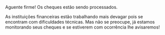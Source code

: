 Aguente firme! Os cheques estão sendo processados.

As instituições financeiras estão trabalhando mais devagar pois se encontram com 
dificuldades técnicas. Mas não se preocupe, já estamos monitorando seus cheques 
e se estiverem com ocorrência lhe avisaremos!